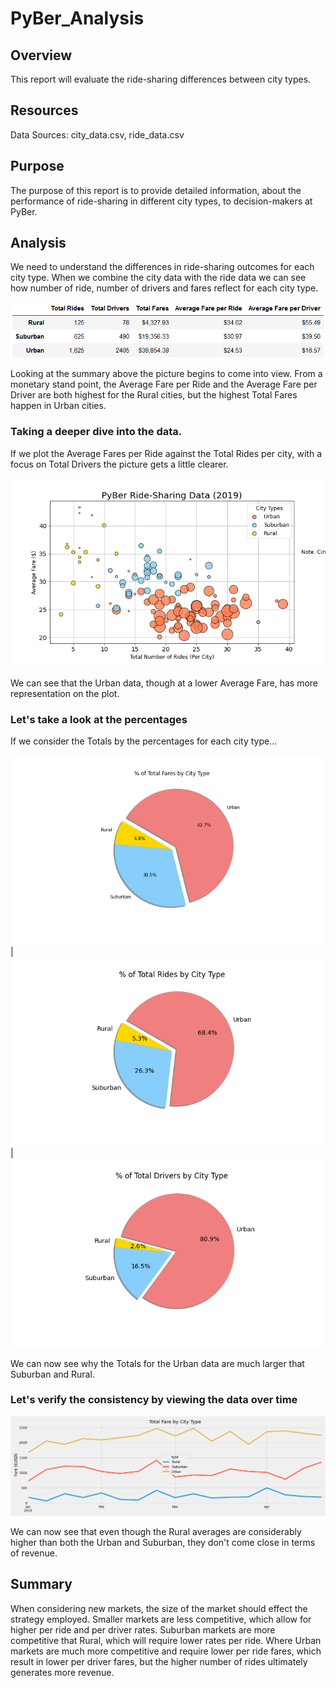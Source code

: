 # PyBer_Analysis

## Overview
This report will evaluate the ride-sharing differences between city types.

## Resources
Data Sources: city_data.csv, ride_data.csv
## Purpose
The purpose of this report is to provide detailed information, about the performance of ride-sharing in different city types, to decision-makers at PyBer.

## Analysis
We need to understand the differences in ride-sharing outcomes for each city type. When we combine the city data with the ride data we can see how number of ride, number of drivers and fares reflect for each city type.

![PyBer data summary](analysis/pyber_summary.png)

Looking at the summary above the picture begins to come into view. From a monetary stand point, the Average Fare per Ride and the Average Fare per Driver are both highest for the Rural cities, but the highest Total Fares happen in Urban cities.

### Taking a deeper dive into the data.
If we plot the Average Fares per Ride against the Total Rides per city, with a focus on Total Drivers the picture gets a little clearer.

![Scatter plot of Average Fares by Total Rides, by Total Drivers](analysis/Fig1.png)

We can see that the Urban data, though at a lower Average Fare, has more representation on the plot.

### Let's take a look at the percentages
If we consider the Totals by the percentages for each city type...

![Total Fares Pie](analysis/Fig5.png) | ![Totla Rides Pie](analysis/Fig6.png) | ![Total Drivers Pie](analysis/Fig7.png)

We can now see why the Totals for the Urban data are much larger that Suburban and Rural.

### Let's verify the consistency by viewing the data over time

![Total Fares over time](analysis/Fig8.png)

We can now see that even though the Rural averages are considerably higher than both the Urban and Suburban, they don't come close in terms of revenue. 

## Summary
When considering new markets, the size of the market should effect the strategy employed. Smaller markets are less competitive, which allow for higher per ride and per driver rates. Suburban markets are more competitive that Rural, which will require lower rates per ride. Where Urban markets are much more competitive and require lower per ride fares, which result in lower per driver fares, but the higher number of rides ultimately generates more revenue.